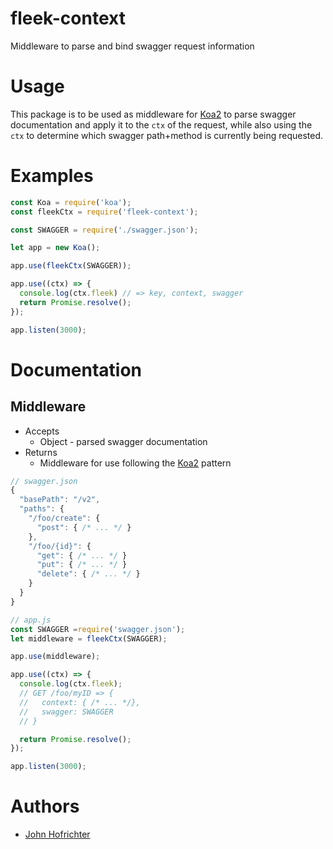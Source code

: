 # fleek-context

Middleware to parse and bind swagger request information

# Usage

This package is to be used as middleware for [Koa2](https://github.com/koajs/koa/tree/v2.x) to parse swagger documentation and apply it to the `ctx` of the request, while also using the `ctx` to determine which swagger path+method is currently being requested.

# Examples

```javascript
const Koa = require('koa');
const fleekCtx = require('fleek-context');

const SWAGGER = require('./swagger.json');

let app = new Koa();

app.use(fleekCtx(SWAGGER));

app.use((ctx) => {
  console.log(ctx.fleek) // => key, context, swagger
  return Promise.resolve();
});

app.listen(3000);
```

# Documentation

## Middleware

- Accepts
  - Object - parsed swagger documentation
- Returns
  - Middleware for use following the [Koa2](https://github.com/koajs/koa/tree/v2.x) pattern


```javascript
// swagger.json
{
  "basePath": "/v2",
  "paths": {
    "/foo/create": {
      "post": { /* ... */ }
    },
    "/foo/{id}": {
      "get": { /* ... */ }
      "put": { /* ... */ }
      "delete": { /* ... */ }
    }
  }
}
```

```javascript
// app.js
const SWAGGER =require('swagger.json');
let middleware = fleekCtx(SWAGGER);

app.use(middleware);

app.use((ctx) => {
  console.log(ctx.fleek);
  // GET /foo/myID => {
  //   context: { /* ... */},
  //   swagger: SWAGGER
  // }

  return Promise.resolve();
});

app.listen(3000);
```

# Authors

- [John Hofrichter](github.com/johnhof)
